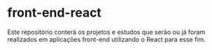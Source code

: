 # front-end-react
Este repositório conterá os projetos e estudos que serão ou já foram realizados em aplicações front-end utilizando o React para esse fim.
